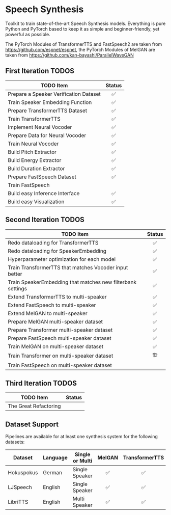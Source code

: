# Speech Synthesis

Toolkit to train state-of-the-art Speech Synthesis models. Everything is pure Python and PyTorch based to keep it as simple and beginner-friendly, yet powerful as possible.

The PyTorch Modules of TransformerTTS and FastSpeech2 are taken from https://github.com/espnet/espnet, the PyTorch Modules of MelGAN are taken from https://github.com/kan-bayashi/ParallelWaveGAN

## First Iteration TODOS

| TODO Item                              | Status |
| ---------------------------------------| :---:|
| Prepare a Speaker Verification Dataset | ✅ |
| Train Speaker Embedding Function       | ✅ |
| Prepare TransformerTTS Dataset         | ✅ |
| Train TransformerTTS                   | ✅ |
| Implement Neural Vocoder               | ✅ |
| Prepare Data for Neural Vocoder        | ✅ |
| Train Neural Vocoder                   | ✅ |
| Build Pitch Extractor                  | ✅ |
| Build Energy Extractor                 | ✅ |
| Build Duration Extractor               | ✅ |
| Prepare FastSpeech Dataset             | ✅ |
| Train FastSpeech                       | |
| Build easy Inference Interface         | ✅ |
| Build easy Visualization               | ✅ |

## Second Iteration TODOS

| TODO Item                              | Status |
| ---------------------------------------| :---:|
| Redo dataloading for TransformerTTS | ✅|
| Redo dataloading for SpeakerEmbedding |✅|
| Hyperparameter optimization for each model | ✅|
| Train TransformerTTS that matches Vocoder input better | ✅|
| Train SpeakerEmbedding that matches new filterbank settings| ✅ |
| Extend TransformerTTS to multi-speaker| ✅|
| Extend FastSpeech to multi-speaker| ✅|
| Extend MelGAN to multi-speaker| ✅|
| Prepare MelGAN multi-speaker dataset|✅|
| Prepare Transformer multi-speaker dataset|✅|
| Prepare FastSpeech multi-speaker dataset|✅|
| Train MelGAN on multi-speaker dataset|✅|
| Train Transformer on multi-speaker dataset|🏗️|
| Train FastSpeech on multi-speaker dataset||

## Third Iteration TODOS

| TODO Item                              | Status |
| ---------------------------------------| :---:|
| The Great Refactoring                  | |

## Dataset Support

Pipelines are available for at least one synthesis system for the following datasets:

| Dataset | Language | Single or Multi | MelGAN | TransformerTTS|FastSpeech2| 
| --------|-----------|--------------------| :---:|:---:|:---:|
| Hokuspokus| German | Single Speaker    | ✅ |✅ |✅ |
| LJSpeech | English | Single Speaker    | ✅ |✅ |✅ |
| LibriTTS | English | Multi Speaker     |  ✅ |✅ |✅ |
